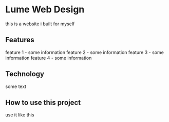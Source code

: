 # Lume Web Design 
this is a website i built for myself

## Features
feature 1 - some information
feature 2 - some information
feature 3 - some information
feature 4 - some information

## Technology
some text

## How to use this project
use it like this

